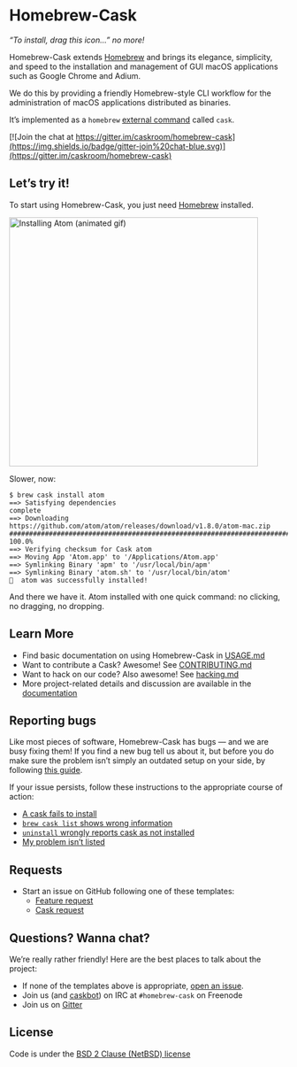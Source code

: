 # Homebrew-Cask

_“To install, drag this icon…” no more!_

Homebrew-Cask extends [Homebrew](http://brew.sh) and brings its elegance, simplicity, and speed to the installation and management of GUI macOS applications such as Google Chrome and Adium.

We do this by providing a friendly Homebrew-style CLI workflow for the administration of macOS applications distributed as binaries.

It’s implemented as a `homebrew` [external command](../../../docs/External-Commands.md) called `cask`.

[![Join the chat at https://gitter.im/caskroom/homebrew-cask](https://img.shields.io/badge/gitter-join%20chat-blue.svg)](https://gitter.im/caskroom/homebrew-cask)

## Let’s try it!

To start using Homebrew-Cask, you just need [Homebrew](http://brew.sh/) installed.

<img src="https://i.imgur.com/WYa2557.gif" width="450px" alt="Installing Atom (animated gif)">

Slower, now:

```
$ brew cask install atom
==> Satisfying dependencies
complete
==> Downloading https://github.com/atom/atom/releases/download/v1.8.0/atom-mac.zip
######################################################################## 100.0%
==> Verifying checksum for Cask atom
==> Moving App 'Atom.app' to '/Applications/Atom.app'
==> Symlinking Binary 'apm' to '/usr/local/bin/apm'
==> Symlinking Binary 'atom.sh' to '/usr/local/bin/atom'
🍺  atom was successfully installed!
```

And there we have it. Atom installed with one quick command: no clicking, no dragging, no dropping.

## Learn More

* Find basic documentation on using Homebrew-Cask in [USAGE.md](USAGE.md)
* Want to contribute a Cask? Awesome! See [CONTRIBUTING.md](CONTRIBUTING.md)
* Want to hack on our code? Also awesome! See [hacking.md](doc/development/hacking.md)
* More project-related details and discussion are available in the [documentation](doc)

## Reporting bugs

Like most pieces of software, Homebrew-Cask has bugs — and we are busy fixing them! If you find a new bug tell us about it, but before you do make sure the problem isn’t simply an outdated setup on your side, by following [this guide](doc/reporting_bugs/pre_bug_report.md).

If your issue persists, follow these instructions to the appropriate course of action:

* [A cask fails to install](doc/reporting_bugs/a_cask_fails_to_install.md)
* [`brew cask list` shows wrong information](doc/reporting_bugs/brew_cask_list_shows_wrong_information.md)
* [`uninstall` wrongly reports cask as not installed](doc/reporting_bugs/uninstall_wrongly_reports_cask_as_not_installed.md)
* [My problem isn’t listed][bug_report_template]

## Requests

* Start an issue on GitHub following one of these templates:
  * [Feature request][feature_request_template]
  * [Cask request][cask_request_template]

## Questions? Wanna chat?

We’re really rather friendly! Here are the best places to talk about the project:

* If none of the templates above is appropriate, [open an issue](https://github.com/caskroom/homebrew-cask/issues/new).
* Join us (and [caskbot](https://github.com/passcod/caskbot)) on IRC at `#homebrew-cask` on Freenode
* Join us on [Gitter](https://gitter.im/caskroom/homebrew-cask)

## License
Code is under the [BSD 2 Clause (NetBSD) license](LICENSE)

[bug_report_template]: https://github.com/caskroom/homebrew-cask/issues/new?title=Bug%20report%3A&body=Remember%20to%20follow%20the%20%5Bpre%20bug%20report%5D%28https%3A%2F%2Fgithub.com%2Fcaskroom%2Fhomebrew-cask%2Fblob%2Fmaster%2Fdoc%2Freporting_bugs%2Fpre_bug_report.md%29%20guide%20beforehand.%20Failure%20to%20do%20so%20might%20get%20your%20issue%20closed.%0A%0A%23%23%23%23%20Description%20of%20issue%0A%0A%5Binsert%20a%20detailed%20description%20of%20your%20issue%20here%5D%0A%0A%3Cdetails%3E%3Csummary%3EOutput%20of%20%60brew%20cask%20%3Ccommand%3E%20--verbose%60%3C%2Fsummary%3E%0A%0A%60%60%60%0A%5Bpaste%20output%20here%5D%0A%60%60%60%0A%3C%2Fdetails%3E%0A%0A%3Cdetails%3E%3Csummary%3EOutput%20of%20%60brew%20doctor%60%3C%2Fsummary%3E%0A%0A%60%60%60%0A%5Bpaste%20output%20here%5D%0A%60%60%60%0A%3C%2Fdetails%3E%0A%0A%3Cdetails%3E%3Csummary%3EOutput%20of%20%60brew%20cask%20doctor%60%3C%2Fsummary%3E%0A%0A%60%60%60%0A%5Bpaste%20output%20here%5D%0A%60%60%60%0A%3C%2Fdetails%3E%0A
[cask_request_template]: https://github.com/caskroom/homebrew-cask/issues/new?title=Cask%20request%3A&body=%23%23%23%20Cask%20details%0A%0A%28Please%20fill%20out%20as%20much%20as%20possible%29%0A%0A%2A%2AName%2A%2A%20-%0A%0A%2A%2AHomepage%2A%2A%20-%0A%0A%2A%2ALicense%2A%2A%20-%0A%0A%2A%2ADownload%20URL%2A%2A%20-%0A%0A%2A%2ADescription%2A%2A%20-%0A
[feature_request_template]: https://github.com/caskroom/homebrew-cask/issues/new?title=Feature%20request%3A&body=%23%23%23%20Description%20of%20feature%2Fenhancement%0A%0A%0A%0A%23%23%23%20Justification%0A%0A%0A%0A%23%23%23%20Example%20use%20case%0A%0A%0A%0A
